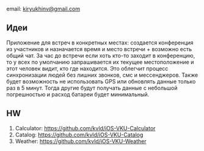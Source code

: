 email: kiryukhinv@gmail.com

## Идеи
Приложение для встреч в конкретных местах: создается конференция из участников и назначается время и место встречи + возможно есть общий чат. За час до встречи если хоть кто-то заходит в конференцию, то у всех по умолчанию запрашивается их текущее местоположение и этот человек видит, кто где находится. Это облегчит процесс синхронизации людей без лишних звонков, смс и мессенджеров. Также будет возможность не использовать GPS или обновлять данные только раз в 5 минут. Тогда другие будут получать данные с небольшой погрешностью и расход батареи будет минимальный.

## HW
1. Calculator: https://github.com/kvld/iOS-VKU-Calculator
2. Catalog: https://github.com/kvld/iOS-VKU-Catalog
3. Weather: https://github.com/kvld/iOS-VKU-Weather
